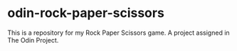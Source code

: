 # odin-rock-paper-scissors
This is a repository for my Rock Paper Scissors game. A project assigned in The Odin Project.
